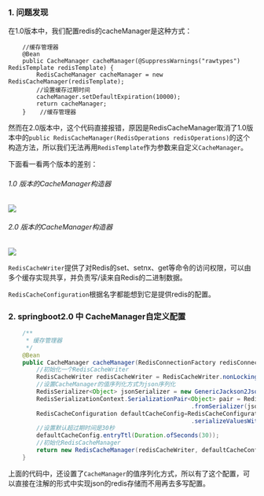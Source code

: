 
###   1. 问题发现
在1.0版本中，我们配置redis的cacheManager是这种方式：
```
    //缓存管理器
    @Bean
    public CacheManager cacheManager(@SuppressWarnings("rawtypes") RedisTemplate redisTemplate) {
        RedisCacheManager cacheManager = new RedisCacheManager(redisTemplate);
        //设置缓存过期时间
        cacheManager.setDefaultExpiration(10000);
        return cacheManager;
    }    //缓存管理器
```
然而在2.0版本中，这个代码直接报错，原因是RedisCacheManager取消了1.0版本中的`public RedisCacheManager(RedisOperations redisOperations)`的这个构造方法，所以我们无法再用`RedisTemplate`作为参数来自定义`CacheManager`。

下面看一看两个版本的差别：

######   1.0 版本的CacheManager构造器
![](https://upload-images.jianshu.io/upload_images/5786888-4b9cd30262f4cec9.png?imageMogr2/auto-orient/strip%7CimageView2/2/w/1240)

######   2.0 版本的CacheManager构造器
![](https://upload-images.jianshu.io/upload_images/5786888-0b8cd322165452c1.png?imageMogr2/auto-orient/strip%7CimageView2/2/w/1240)

`RedisCacheWriter`提供了对Redis的set、setnx、get等命令的访问权限，可以由多个缓存实现共享，并负责写/读来自Redis的二进制数据。

`RedisCacheConfiguration`根据名字都能想到它是提供redis的配置。


###   2. springboot2.0 中 CacheManager自定义配置
```java
    /**
     * 缓存管理器
     */
    @Bean
    public CacheManager cacheManager(RedisConnectionFactory redisConnectionFactory) {
        //初始化一个RedisCacheWriter
        RedisCacheWriter redisCacheWriter = RedisCacheWriter.nonLockingRedisCacheWriter(redisConnectionFactory);
        //设置CacheManager的值序列化方式为json序列化
        RedisSerializer<Object> jsonSerializer = new GenericJackson2JsonRedisSerializer();
        RedisSerializationContext.SerializationPair<Object> pair = RedisSerializationContext.SerializationPair
                                                    .fromSerializer(jsonSerializer);
        RedisCacheConfiguration defaultCacheConfig=RedisCacheConfiguration.defaultCacheConfig()
                                                    .serializeValuesWith(pair);
        //设置默认超过期时间是30秒
        defaultCacheConfig.entryTtl(Duration.ofSeconds(30));
        //初始化RedisCacheManager
        return new RedisCacheManager(redisCacheWriter, defaultCacheConfig);
    }
```
上面的代码中，还设置了`CacheManager`的值序列化方式，所以有了这个配置，可以直接在注解的形式中实现json的redis存储而不用再去多写配置。

